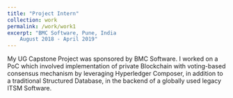 ```yaml
---
title: "Project Intern"
collection: work
permalink: /work/work1
excerpt: "BMC Software, Pune, India
    August 2018 - April 2019"
---
```


My UG Capstone Project was sponsored by BMC Software. I worked on a PoC which involved implementation of private Blockchain with voting-based consensus mechanism by leveraging
Hyperledger Composer, in addition to a traditional Structured Database, in the backend of a globally used legacy ITSM Software.
